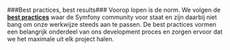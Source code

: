 ###Best practices, best results###
Voorop lopen is de norm. We volgen de **[best practices](http://symfony.com/doc/current/best_practices/index.html)** waar de Symfony community voor staat en zijn daarbij niet bang om onze werkwijze steeds aan te passen. De best practices vormen een belangrijk onderdeel van ons development proces en zorgen ervoor dat we het maximale uit elk project halen.
